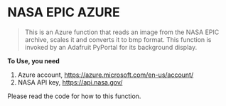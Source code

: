 # NASA EPIC AZURE
> This is an Azure function that reads an image from the NASA EPIC archive, scales it and converts it to bmp format.
> This function is invoked by an Adafruit PyPortal for its background display.

**To Use, you need**

1. Azure account, https://azure.microsoft.com/en-us/account/
2. NASA API key, https://api.nasa.gov/

Please read the code for how to this function.

